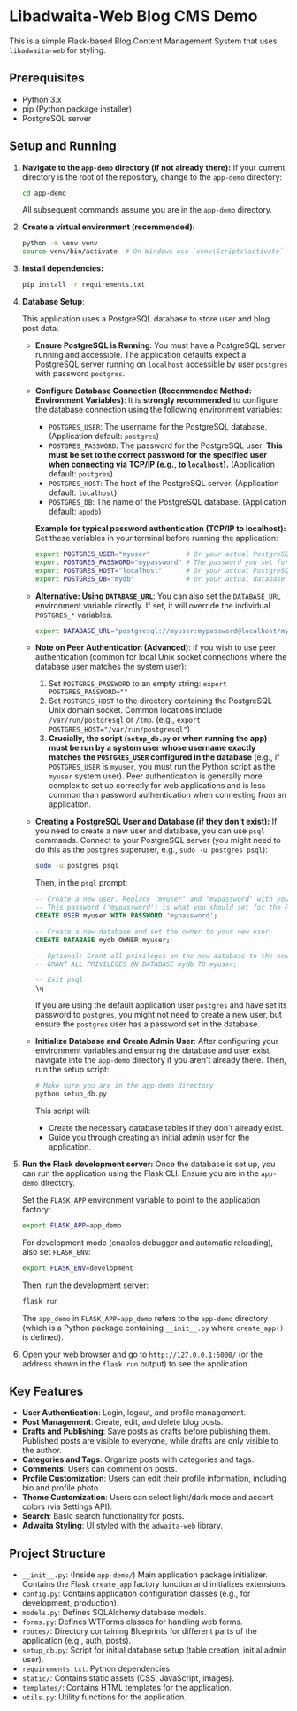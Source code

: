# Libadwaita-Web Blog CMS Demo

This is a simple Flask-based Blog Content Management System that uses `libadwaita-web` for styling.

## Prerequisites

*   Python 3.x
*   pip (Python package installer)
*   PostgreSQL server

## Setup and Running

1.  **Navigate to the `app-demo` directory (if not already there):**
    If your current directory is the root of the repository, change to the `app-demo` directory:
    ```bash
    cd app-demo
    ```
    All subsequent commands assume you are in the `app-demo` directory.

2.  **Create a virtual environment (recommended):**
    ```bash
    python -m venv venv
    source venv/bin/activate  # On Windows use `venv\Scripts\activate`
    ```

3.  **Install dependencies:**
    ```bash
    pip install -r requirements.txt
    ```

4.  **Database Setup**:

    This application uses a PostgreSQL database to store user and blog post data.

    *   **Ensure PostgreSQL is Running**:
        You must have a PostgreSQL server running and accessible. The application defaults expect a PostgreSQL server running on `localhost` accessible by user `postgres` with password `postgres`.

    *   **Configure Database Connection (Recommended Method: Environment Variables)**:
        It is **strongly recommended** to configure the database connection using the following environment variables:
        *   `POSTGRES_USER`: The username for the PostgreSQL database. (Application default: `postgres`)
        *   `POSTGRES_PASSWORD`: The password for the PostgreSQL user. **This must be set to the correct password for the specified user when connecting via TCP/IP (e.g., to `localhost`).** (Application default: `postgres`)
        *   `POSTGRES_HOST`: The host of the PostgreSQL server. (Application default: `localhost`)
        *   `POSTGRES_DB`: The name of the PostgreSQL database. (Application default: `appdb`)

        **Example for typical password authentication (TCP/IP to localhost):**
        Set these variables in your terminal before running the application:
        ```bash
        export POSTGRES_USER="myuser"         # Or your actual PostgreSQL username
        export POSTGRES_PASSWORD="mypassword" # The password you set for 'myuser'
        export POSTGRES_HOST="localhost"      # Or your actual PostgreSQL host
        export POSTGRES_DB="mydb"             # Or your actual database name
        ```

    *   **Alternative: Using `DATABASE_URL`**:
        You can also set the `DATABASE_URL` environment variable directly. If set, it will override the individual `POSTGRES_*` variables.
        ```bash
        export DATABASE_URL="postgresql://myuser:mypassword@localhost/mydb"
        ```

    *   **Note on Peer Authentication (Advanced)**:
        If you wish to use peer authentication (common for local Unix socket connections where the database user matches the system user):
        1.  Set `POSTGRES_PASSWORD` to an empty string: `export POSTGRES_PASSWORD=""`
        2.  Set `POSTGRES_HOST` to the directory containing the PostgreSQL Unix domain socket. Common locations include `/var/run/postgresql` or `/tmp`. (e.g., `export POSTGRES_HOST="/var/run/postgresql"`)
        3.  **Crucially, the script (`setup_db.py` or when running the app) must be run by a system user whose username exactly matches the `POSTGRES_USER` configured in the database** (e.g., if `POSTGRES_USER` is `myuser`, you must run the Python script as the `myuser` system user).
        Peer authentication is generally more complex to set up correctly for web applications and is less common than password authentication when connecting from an application.

    *   **Creating a PostgreSQL User and Database (if they don't exist):**
        If you need to create a new user and database, you can use `psql` commands.
        Connect to your PostgreSQL server (you might need to do this as the `postgres` superuser, e.g., `sudo -u postgres psql`):
        ```bash
        sudo -u postgres psql
        ```
        Then, in the `psql` prompt:
        ```sql
        -- Create a new user. Replace 'myuser' and 'mypassword' with your desired credentials.
        -- This password ('mypassword') is what you should set for the POSTGRES_PASSWORD environment variable.
        CREATE USER myuser WITH PASSWORD 'mypassword';

        -- Create a new database and set the owner to your new user.
        CREATE DATABASE mydb OWNER myuser;

        -- Optional: Grant all privileges on the new database to the new user.
        -- GRANT ALL PRIVILEGES ON DATABASE mydb TO myuser;

        -- Exit psql
        \q
        ```
        If you are using the default application user `postgres` and have set its password to `postgres`, you might not need to create a new user, but ensure the `postgres` user has a password set in the database.

    *   **Initialize Database and Create Admin User**:
        After configuring your environment variables and ensuring the database and user exist, navigate into the `app-demo` directory if you aren't already there. Then, run the setup script:
        ```bash
        # Make sure you are in the app-demo directory
        python setup_db.py
        ```
        This script will:
        *   Create the necessary database tables if they don't already exist.
        *   Guide you through creating an initial admin user for the application.

5.  **Run the Flask development server:**
    Once the database is set up, you can run the application using the Flask CLI.
    Ensure you are in the `app-demo` directory.

    Set the `FLASK_APP` environment variable to point to the application factory:
    ```bash
    export FLASK_APP=app_demo
    ```
    For development mode (enables debugger and automatic reloading), also set `FLASK_ENV`:
    ```bash
    export FLASK_ENV=development
    ```
    Then, run the development server:
    ```bash
    flask run
    ```
    The `app_demo` in `FLASK_APP=app_demo` refers to the `app-demo` directory (which is a Python package containing `__init__.py` where `create_app()` is defined).

6.  Open your web browser and go to `http://127.0.0.1:5000/` (or the address shown in the `flask run` output) to see the application.

## Key Features

*   **User Authentication**: Login, logout, and profile management.
*   **Post Management**: Create, edit, and delete blog posts.
*   **Drafts and Publishing**: Save posts as drafts before publishing them. Published posts are visible to everyone, while drafts are only visible to the author.
*   **Categories and Tags**: Organize posts with categories and tags.
*   **Comments**: Users can comment on posts.
*   **Profile Customization**: Users can edit their profile information, including bio and profile photo.
*   **Theme Customization**: Users can select light/dark mode and accent colors (via Settings API).
*   **Search**: Basic search functionality for posts.
*   **Adwaita Styling**: UI styled with the `adwaita-web` library.

## Project Structure

*   `__init__.py`: (Inside `app-demo/`) Main application package initializer. Contains the Flask `create_app` factory function and initializes extensions.
*   `config.py`: Contains application configuration classes (e.g., for development, production).
*   `models.py`: Defines SQLAlchemy database models.
*   `forms.py`: Defines WTForms classes for handling web forms.
*   `routes/`: Directory containing Blueprints for different parts of the application (e.g., auth, posts).
*   `setup_db.py`: Script for initial database setup (table creation, initial admin user).
*   `requirements.txt`: Python dependencies.
*   `static/`: Contains static assets (CSS, JavaScript, images).
*   `templates/`: Contains HTML templates for the application.
*   `utils.py`: Utility functions for the application.

```
